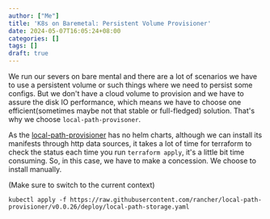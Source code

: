 ```yaml
---
author: ["Me"]
title: 'K8s on Baremetal: Persistent Volume Provisioner'
date: 2024-05-07T16:05:24+08:00
categories: []
tags: []
draft: true
---
```


We run our severs on bare mental and there are a lot of scenarios we have to use a persistent volume or such things where we need to persist some configs. But we don't have a cloud volume to provision and we have to assure the disk IO performance, which means we have to choose one efficient(sometimes maybe not that stable or full-fledged) solution. That's why we choose `local-path-provisoner`.

As the [local-path-provisioner](https://github.com/rancher/local-path-provisioner) has no helm charts, although we can install its manifests through http data sources, it takes a lot of time for terraform to check the status each time you run `terraform apply`, it's a little bit time consuming. So, in this case, we have to make a concession. We choose to install manually.

(Make sure to switch to the current context)

```
kubectl apply -f https://raw.githubusercontent.com/rancher/local-path-provisioner/v0.0.26/deploy/local-path-storage.yaml
```
